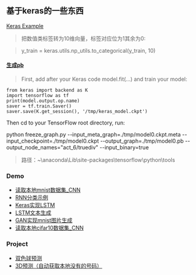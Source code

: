 ## 基于keras的一些东西

[Keras Example](./keras_example.ipynb)

>把数值类标签转为10维向量，标签对应位为1其余为0:

>y_train = keras.utils.np_utils.to_categorical(y_train, 10)

#### [生成pb](https://www.e-learn.cn/content/wangluowenzhang/193206)
>First, add after your Keras code model.fit(...) and train your model:
~~~
from keras import backend as K
import tensorflow as tf
print(model.output.op.name)
saver = tf.train.Saver()
saver.save(K.get_session(), '/tmp/keras_model.ckpt')
~~~
Then cd to your TensorFlow root directory, run:

python freeze_graph.py --input_meta_graph=./tmp/model0.ckpt.meta --input_checkpoint=./tmp/model0.ckpt --output_graph=./tmp/model0.pb --output_node_names="act_6/truediv" --input_binary=true

>路径：~\anaconda\Lib\site-packages\tensorflow\python\tools


### Demo


* [读取本地mnist数据集_CNN](./demo/keras_mnist.ipynb)
* [RNN分类示例](./demo/RNN_classify.ipynb)
* [Keras实现LSTM](./demo/lstm_word_embedding.ipynb)
* [LSTM文本生成](./demo/Word_Language_Modelling_LSTM.ipynb)
* [GAN实现mnist图片生成](./demo/Keras_GAN.ipynb)
* [读取本地cifar10数据集_CNN](./demo/keras_cifar10.ipynb)
 
 
### Project
* [双色球预测](./project/Caipiao_nn.ipynb)
* [3D预测（自动获取本地没有的号码）](./project/3D_predict.py)
